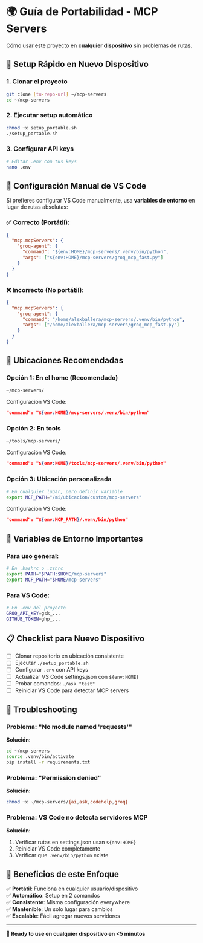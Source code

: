 # 🌍 Guía de Portabilidad - MCP Servers

Cómo usar este proyecto en **cualquier dispositivo** sin problemas de rutas.

## 🚀 Setup Rápido en Nuevo Dispositivo

### 1. Clonar el proyecto
```bash
git clone [tu-repo-url] ~/mcp-servers
cd ~/mcp-servers
```

### 2. Ejecutar setup automático
```bash
chmod +x setup_portable.sh
./setup_portable.sh
```

### 3. Configurar API keys
```bash
# Editar .env con tus keys
nano .env
```

## 🔧 Configuración Manual de VS Code

Si prefieres configurar VS Code manualmente, usa **variables de entorno** en lugar de rutas absolutas:

### ✅ Correcto (Portátil):
```json
{
  "mcp.mcpServers": {
    "groq-agent": {
      "command": "${env:HOME}/mcp-servers/.venv/bin/python",
      "args": ["${env:HOME}/mcp-servers/groq_mcp_fast.py"]
    }
  }
}
```

### ❌ Incorrecto (No portátil):
```json
{
  "mcp.mcpServers": {
    "groq-agent": {
      "command": "/home/alexballera/mcp-servers/.venv/bin/python",
      "args": ["/home/alexballera/mcp-servers/groq_mcp_fast.py"]
    }
  }
}
```

## 📁 Ubicaciones Recomendadas

### Opción 1: En el home (Recomendado)
```bash
~/mcp-servers/
```
Configuración VS Code:
```json
"command": "${env:HOME}/mcp-servers/.venv/bin/python"
```

### Opción 2: En tools
```bash
~/tools/mcp-servers/
```
Configuración VS Code:
```json
"command": "${env:HOME}/tools/mcp-servers/.venv/bin/python"
```

### Opción 3: Ubicación personalizada
```bash
# En cualquier lugar, pero definir variable
export MCP_PATH="/mi/ubicacion/custom/mcp-servers"
```
Configuración VS Code:
```json
"command": "${env:MCP_PATH}/.venv/bin/python"
```

## 🔑 Variables de Entorno Importantes

### Para uso general:
```bash
# En .bashrc o .zshrc
export PATH="$PATH:$HOME/mcp-servers"
export MCP_PATH="$HOME/mcp-servers"
```

### Para VS Code:
```bash
# En .env del proyecto
GROQ_API_KEY=gsk_...
GITHUB_TOKEN=ghp_...
```

## 📋 Checklist para Nuevo Dispositivo

- [ ] Clonar repositorio en ubicación consistente
- [ ] Ejecutar `./setup_portable.sh`
- [ ] Configurar `.env` con API keys
- [ ] Actualizar VS Code settings.json con `${env:HOME}`
- [ ] Probar comandos: `./ask "test"`
- [ ] Reiniciar VS Code para detectar MCP servers

## 🐛 Troubleshooting

### Problema: "No module named 'requests'"
**Solución:**
```bash
cd ~/mcp-servers
source .venv/bin/activate
pip install -r requirements.txt
```

### Problema: "Permission denied"
**Solución:**
```bash
chmod +x ~/mcp-servers/{ai,ask,codehelp,groq}
```

### Problema: VS Code no detecta servidores MCP
**Solución:**
1. Verificar rutas en settings.json usan `${env:HOME}`
2. Reiniciar VS Code completamente
3. Verificar que `.venv/bin/python` existe

## 🎯 Beneficios de este Enfoque

✅ **Portátil**: Funciona en cualquier usuario/dispositivo  
✅ **Automático**: Setup en 2 comandos  
✅ **Consistente**: Misma configuración everywhere  
✅ **Mantenible**: Un solo lugar para cambios  
✅ **Escalable**: Fácil agregar nuevos servidores  

---
**🚀 Ready to use en cualquier dispositivo en <5 minutos**
